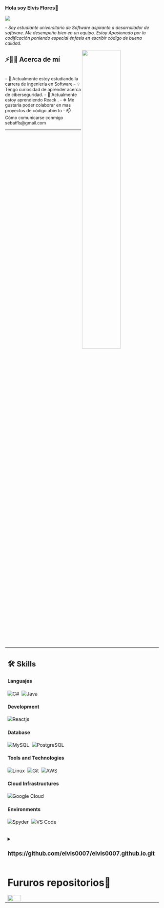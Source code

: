 ### Hola soy Elvis Flores👋
<img src="https://readme-typing-svg.herokuapp.com?font=Architects+Daughter&color=22EBF7&size=25&center=false&lines=hey!+its+Kaustav;Full+stack+web+developer...;Data+Science+Enthusiast...;Tech+Blogger...;Active+Open+Source+Contributor..."/>
 
 <p>- <i>Soy estudiante universitario de Software aspirante a desarrollador de software. Me desempeño bien en un equipo. Estoy Apasionado por la codificación poniendo especial énfasis en escribir código de buena calidad. </i></p>


<img src="https://repository.unad.edu.co/reproductor-ova/10596_35043/assets/images/slide8_1.gif" width="50%" align="right" />

## ⚡🙋‍♂ Acerca de mí

</br>
- 🔧 Actualmente estoy estudiando la carrera de ingeniería en Software
- 💡 Tengo curiosidad de aprender acerca de ciberseguridad.
- 📖 Actualmente estoy aprendiendo Reack .
- ❄ Me gustaría poder colaborar en mas proyectos de código abierto 
- 📫 Cómo comunicarse conmigo sebatfls@gmail.com


<hr>

</br>


<table width="100%" >

 <tr>
    <td width="60%">
     
## 🛠 Skills

#### Languajes

![C#](https://img.shields.io/badge/C%23%20-%20azul)&nbsp;
![Java](https://img.shields.io/badge/Java-%23150458.svg?style=flat&logo=java&logoColor=orange)&nbsp;



#### Development
![Reactjs](https://img.shields.io/badge/React-20232A?style=flat&logo=react&logoColor=61DAFB)&nbsp;     

#### Database

![MySQL](https://img.shields.io/badge/MySQL-00000F?style=flat&logo=mysql&logoColor=white)&nbsp;
![PostgreSQL](https://img.shields.io/badge/PostgreSQL-316192?style=flat&logo=postgresql&logoColor=green)

#### Tools and Technologies


![Linux](https://img.shields.io/badge/Linux-05122A?style=flat&logo=linux&logoColor=white)&nbsp;
![Git](https://img.shields.io/badge/-Git-05122A?style=flat&logo=git)&nbsp;
![AWS](https://img.shields.io/badge/Amazon_AWS-232F3E?style=flat&logo=amazon-aws&logoColor=white)&nbsp;

     




#### Cloud Infrastructures


![Google Cloud](https://img.shields.io/badge/Google_Cloud-4285F4?style=flat&logo=google-cloud&logoColor=white)&nbsp;

#### Environments
![Spyder](https://img.shields.io/badge/Spyder%20Ide-FF0000?style=flat&logo=spyder%20ide&logoColor=white)&nbsp;
![VS Code](https://img.shields.io/badge/Visual_Studio_Code-0078D4?style=flat&logo=visual%20studio%20code&logoColor=white)&nbsp;



</br>



<details>

  <summary> <h3> https://github.com/elvis0007/elvis0007.github.io.git </h3> </summary>

  
</details>


# Fururos repositorios🚀
<img width="30%" src = "https://github-readme-stats.vercel.app/api/pin/?username=kaustav202&repo=Gamer-Hub"/>





